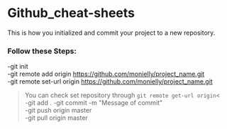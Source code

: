 # Github_cheat-sheets
This is how you initialized and commit your project to a new repository.  

### Follow these Steps:  
-git init  
-git remote add origin https://github.com/monielly/project_name.git  
-git remote set-url origin https://github.com/monielly/project_name.git  
>You can check set repository through `git remote get-url origin`<  
-git add .
-git commit -m "Message of commit"  
-git push origin master  
-git pull origin master  
